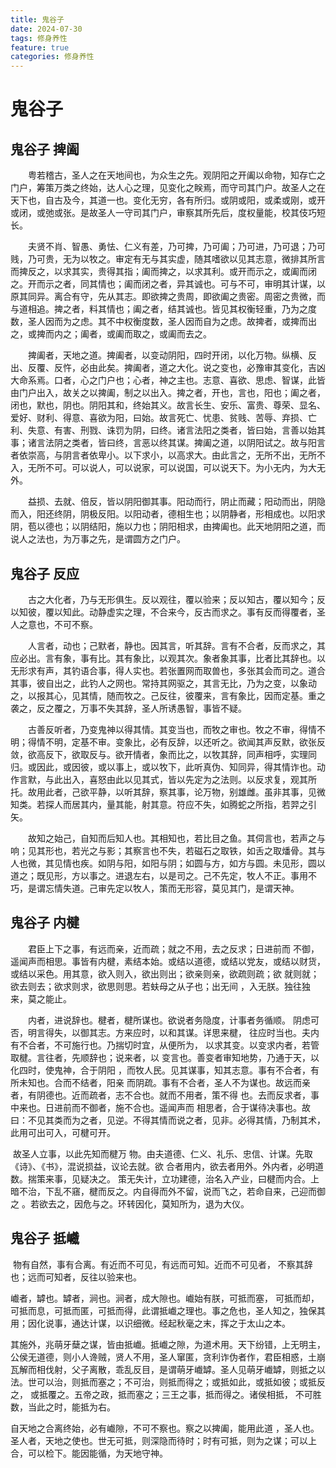 ```yaml
---
title: 鬼谷子
date: 2024-07-30
tags: 修身养性
feature: true
categories: 修身养性
---
```

# 鬼谷子



## 鬼谷子 捭阖

　　粤若稽古，圣人之在天地间也，为众生之先。观阴阳之开阖以命物，知存亡之门户，筹策万类之终始，达人心之理，见变化之眹焉，而守司其门户。故圣人之在天下也，自古及今，其道一也。变化无穷，各有所归。或阴或阳，或柔或刚，或开或闭，或弛或张。是故圣人一守司其门户，审察其所先后，度权量能，校其伎巧短长。

　　夫贤不肖、智愚、勇怯、仁义有差，乃可捭，乃可阖；乃可进，乃可退；乃可贱，乃可贵，无为以牧之。审定有无与其实虚，随其嗜欲以见其志意，微排其所言而捭反之，以求其实，贵得其指；阖而捭之，以求其利。或开而示之，或阖而闭之。开而示之者，同其情也；阖而闭之者，异其诚也。可与不可，审明其计谋，以原其同异。离合有守，先从其志。即欲捭之贵周，即欲阖之贵密。周密之贵微，而与道相追。捭之者，料其情也；阖之者，结其诚也。皆见其权衡轻重，乃为之度数，圣人因而为之虑。其不中权衡度数，圣人因而自为之虑。故捭者，或捭而出之，或捭而内之；阖者，或阖而取之，或阖而去之。

　　捭阖者，天地之道。捭阖者，以变动阴阳，四时开闭，以化万物。纵横、反出、反覆、反忤，必由此矣。捭阖者，道之大化。说之变也，必豫审其变化，吉凶大命系焉。口者，心之门户也；心者，神之主也。志意、喜欲、思虑、智谋，此皆由门户出入，故关之以捭阖，制之以出入。捭之者，开也，言也，阳也；阖之者，闭也，默也，阴也。阴阳其和，终始其义。故言长生、安乐、富贵、尊荣、显名、爱好、财利、得意、喜欲为阳，曰始。故言死亡、忧患、贫贱、苦辱、弃损、亡利、失意、有害、刑戮、诛罚为阴，曰终。诸言法阳之类者，皆曰始，言善以始其事；诸言法阴之类者，皆曰终，言恶以终其谋。捭阖之道，以阴阳试之。故与阳言者依崇高，与阴言者依卑小。以下求小，以高求大。由此言之，无所不出，无所不入，无所不可。可以说人，可以说家，可以说国，可以说天下。为小无内，为大无外。

　　益损、去就、倍反，皆以阴阳御其事。阳动而行，阴止而藏；阳动而出，阴隐而入，阳还终阴，阴极反阳。以阳动者，德相生也；以阴静者，形相成也。以阳求阴，苞以德也；以阴结阳，施以力也；阴阳相求，由捭阖也。此天地阴阳之道，而说人之法也，为万事之先，是谓圆方之门户。



## 鬼谷子 反应

　　古之大化者，乃与无形俱生。反以观往，覆以验来；反以知古，覆以知今；反以知彼，覆以知此。动静虚实之理，不合来今，反古而求之。事有反而得覆者，圣人之意也，不可不察。 

　　人言者，动也；己默者，静也。因其言，听其辞。言有不合者，反而求之，其应必出。言有象，事有比。其有象比，以观其次。象者象其事，比者比其辞也。以无形求有声，其钓语合事，得人实也。若张置网而取兽也，多张其会而司之。道合其事，彼自出之，此钓人之网也。常持其网驱之，其言无比，乃为之变，以象动之，以报其心，见其情，随而牧之。己反往，彼覆来，言有象比，因而定基。重之袭之，反之覆之，万事不失其辞，圣人所诱愚智，事皆不疑。 

　　古善反听者，乃变鬼神以得其情。其变当也，而牧之审也。牧之不审，得情不明；得情不明，定基不审。变象比，必有反辞，以还听之。欲闻其声反默，欲张反敛，欲高反下，欲取反与。欲开情者，象而比之，以牧其辞，同声相呼，实理同归。或因此，或因彼，或以事上，或以牧下，此听真伪、知同异，得其情诈也。动作言默，与此出入，喜怒由此以见其式，皆以先定为之法则。以反求复，观其所托。故用此者，己欲平静，以听其辞，察其事，论万物，别雄雌。虽非其事，见微知类。若探人而居其内，量其能，射其意。符应不失，如腾蛇之所指，若羿之引矢。 

　　故知之始己，自知而后知人也。其相知也，若比目之鱼。其伺言也，若声之与响；见其形也，若光之与影；其察言也不失，若磁石之取铁，如舌之取燔骨。其与人也微，其见情也疾。如阴与阳，如阳与阴；如圆与方，如方与圆。未见形，圆以道之；既见形，方以事之。进退左右，以是司之。己不先定，牧人不正。事用不巧，是谓忘情失道。己审先定以牧人，策而无形容，莫见其门，是谓天神。



## 鬼谷子 内楗

　　君臣上下之事，有远而亲，近而疏；就之不用，去之反求；日进前而 不御，遥闻声而相思。事皆有内楗，素结本始。或结以道德，或结以党友，或结以财货，或结以采色。用其意，欲入则入，欲出则出；欲亲则亲，欲疏则疏；欲 就则就；欲去则去；欲求则求，欲思则思。若蚨母之从子也；出无间 ，入无朕。独往独来，莫之能止。

　　内者，进说辞也。楗者，楗所谋也。欲说者务隐度，计事者务循顺。 阴虑可否，明言得失，以御其志。方来应时，以和其谋。详思来楗， 往应时当也。夫内有不合者，不可施行也。乃揣切时宜，从便所为， 以求其变。以变求内者，若管取楗。言往者，先顺辞也；说来者，以 变言也。善变者审知地势，乃通于天，以化四时，使鬼神，合于阴阳 ，而牧人民。见其谋事，知其志意。事有不合者，有所未知也。合而不结者，阳亲 而阴疏。事有不合者，圣人不为谋也。故远而亲者，有阴德也。近而疏者，志不合也。就而不用者，策不得 也。去而反求者，事中来也。日进前而不御者，施不合也。遥闻声而 相思者，合于谋待决事也。故曰：不见其类而为之者，见逆。不得其情而说之者，见非。必得其情，乃制其术，此用可出可入，可楗可开。

​		故圣人立事，以此先知而楗万 物。由夫道德、仁义、礼乐、忠信、计谋。先取《诗》、《书》，混说损益，议论去就。欲 合者用内，欲去者用外。外内者，必明道数。揣策来事，见疑决之。 策无失计，立功建德，治名入产业，曰楗而内合。上暗不治，下乱不窹，楗而反之。内自得而外不留，说而飞之，若命自来，己迎而御之 。若欲去之，因危与之。环转因化，莫知所为，退为大仪。



## 鬼谷子 抵巇

​		物有自然，事有合离。有近而不可见，有远而可知。近而不可见者， 不察其辞也；远而可知者，反往以验来也。

巇者，罅也。罅者，涧也。涧者，成大隙也。巇始有朕，可抵而塞， 可抵而却，可抵而息，可抵而匿，可抵而得，此谓抵巇之理也。事之危也，圣人知之，独保其用；因化说事，通达计谋，以识细微。经起秋毫之末，挥之于太山之本。

其施外，兆萌牙蘖之谋，皆由抵巇。抵巇之隙，为道术用。天下纷错，上无明主，公侯无道德，则小人谗贼，贤人不用，圣人窜匿，贪利诈伪者作，君臣相惑，土崩瓦解而相伐射，父子离散，乖乱反目，是谓萌牙巇罅。圣人见萌牙巇罅，则抵之以法。世可以治，则抵而塞之；不可治，则抵而得之；或抵如此，或抵如彼；或抵反之， 或抵覆之。五帝之政，抵而塞之；三王之事，抵而得之。诸侯相抵， 不可胜数，当此之时，能抵为右。

自天地之合离终始，必有巇隙，不可不察也。察之以捭阖，能用此道 ，圣人也。圣人者，天地之使也。世无可抵，则深隐而待时；时有可抵，则为之谋；可以上合，可以检下。能因能循，为天地守神。